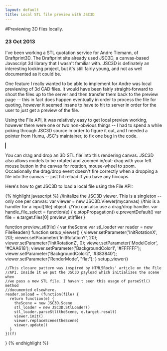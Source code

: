 ```yaml
---
layout: default
title: Local STL file preview with JSC3D
---
```

<link rel="stylesheet" type="text/css" href="{{site.baseurl}}assets/2013-10-23/css/canvas.css" media="screen, handheld" />

#Previewing 3D files locally.

### <span class = "date">23 Oct 2013</span>

I've been working a STL quotation service for Andre Tiemann, of Draftprint3D. The Draftprint site already used JSC3D, a canvas-based Javascript 3d library that I wasn't familiar with. JSC3D is definately an interesting looking project, but it's still fairly young, and not as well documented as it could be.

One feature I really wanted to be able to implement for Andre was local previewing of 3d CAD files. It would have been fairly straight-forward to shoot the files up to the server and then transfer them back to the preview page -- this in fact does happen eventually in order to process the file for quoting, however it seemed insane to have to hit to server in order for the user to just get a preview of the file.

Using the File API, it was relatively easy to get local preview working, however there were one or two non-obvious things -- I had to spend a while poking through JSC3D source in order to figure it out, and I needed a pointer from Humu, JSC's maintainer, to fix one bug in the code.

<div class = "canvas" id = "canvas-drop">
    <canvas id = "upload_canvas" width = "480" height="320" style="border: 1px solid;"></canvas>
</div>


You can drag and drop an 3D STL file into this rendering canvas. JSC3D also allows models to be rotated and zoomed in/out: drag with your left mouse button in the canvas for rotation, mouse-wheel to zoom. Occasionally the drag/drop event doesn't fire correctly when a dropping a file into the canvas -- just hit reload if you have any hiccups.



Here's how to get JSC3D to load a local file using the File API:

{% highlight javascript %}
//initalize the JSC3D viewer. This is a singleton -- only one per canvas:
var viewer = new JSC3D.Viewer(mycanvas)
  //this is a handler for a input[file] object.
  //You can also use a drag/drop handler.
  var handle_file_select = function(e) {
    e.stopPropagation()
    e.preventDefault()
    var file = e.target.files[0]
    preview_stl(file)
  }

  function preview_stl(file) {
    var theScene
    var stl_loader
    var reader = new FileReader()
    function setup_viewer() {
      viewer.setParameter('InitRotationX', 20);
      viewer.setParameter('InitRotationY', 20);
      viewer.setParameter('InitRotationZ', 0);
      viewer.setParameter('ModelColor', '#CAA618');
      viewer.setParameter('BackgroundColor1', '#FFFFFF');
      viewer.setParameter('BackgroundColor2', '#383840');
      viewer.setParameter('RenderMode', "flat");
    }
    setup_viewer()

    //This closure pattern was inspired by HTML5Rocks' article on the File
    //API. Inside it we put the JSC3D payload which initializes the scene when
    //we pass a new STL file. I haven't seen this usage of parseStl() method
    //documented elsewhere.
    reader.onload = (function(file) {
      return function(e) {
        theScene = new JSC3D.Scene
        stl_loader = new JSC3D.StlLoader()
        stl_loader.parseStl(theScene, e.target.result)
        viewer.init()
        viewer.replaceScene(theScene)
        viewer.update()
      }
    })(f)
  }
{% endhighlight %}

<script type="text/javascript" src="http://ajax.googleapis.com/ajax/libs/jquery/1.10.2/jquery.min.js"></script>
<script type="text/javascript" src ="{{site.baseurl}}assets/2013-10-23/js/jsc3d.js"></script>
<script type="text/javascript" src ="{{site.baseurl}}assets/2013-10-23/js/stl_viewer.js"></script>

